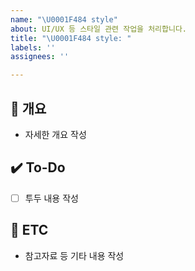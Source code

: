 ```yaml
---
name: "\U0001F484 style"
about: UI/UX 등 스타일 관련 작업을 처리합니다.
title: "\U0001F484 style: "
labels: ''
assignees: ''

---
```


## 📝 개요
- 자세한 개요 작성

## ✔️ To-Do
- [ ] 투두 내용 작성

## 👀 ETC
- 참고자료 등 기타 내용 작성
